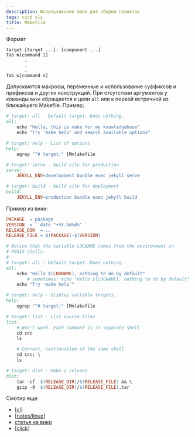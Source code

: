 ```yaml
---
description: Использование make для сборки проектов
tags: cicd cli
title: Makefile
---
```

Формат

```shell
target [target ...]: [component ...]
Tab ↹[command 1]
	   .
	   .
	   .
Tab ↹[command n]
```

Допускаются макросы, переменные и использование суффиксов и префиксов и других конструкций. При отсутствии аргументов у команды `make` обращается к цели `all` или к первой встречной из ближайшего Makefile. Пример;

```makefile
# target: all - Default target. Does nothing.
all:
	echo "Hello, this is make for my knowledgebase"
	echo "Try 'make help' and search available options"

# target: help - List of options
help:
	egrep "^# target:" [Mm]akefile

# terget: serve - build site for production
serve:
	JEKYLL_ENV=development bundle exec jekyll serve

# target: build - build site for deployment
build:
	JEKYLL_ENV=production bundle exec jekyll build
```

Пример из вики:

```makefile
PACKAGE	 = package
VERSION	 = ` date "+%Y.%m%d%" `
RELEASE_DIR  = ..
RELEASE_FILE = $(PACKAGE)-$(VERSION)

# Notice that the variable LOGNAME comes from the environment in
# POSIX shells.
#
# target: all - Default target. Does nothing.
all:
	echo "Hello $(LOGNAME), nothing to do by default"
		# sometimes: echo "Hello ${LOGNAME}, nothing to do by default"
	echo "Try 'make help'"

# target: help - Display callable targets.
help:
	egrep "^# target:" [Mm]akefile

# target: list - List source files
list:
	# Won't work. Each command is in separate shell
	cd src
	ls

	# Correct, continuation of the same shell
	cd src; \
	ls

# target: dist - Make a release.
dist:
	tar -cf  $(RELEASE_DIR)/$(RELEASE_FILE) && \
	gzip -9  $(RELEASE_DIR)/$(RELEASE_FILE).tar
```

Смотир еще:

- [[cl]]
- [[notes/linux]]
- [статья на вики](https://en.wikipedia.org/wiki/Make_(software))
- [[click]]

[//begin]: # "Autogenerated link references for markdown compatibility"
[cl]: cl "ci/cd - непрервыная интеграция"
[notes/linux]: linux "Linux"
[click]: click "Click интерфейс командной строки"
[//end]: # "Autogenerated link references"